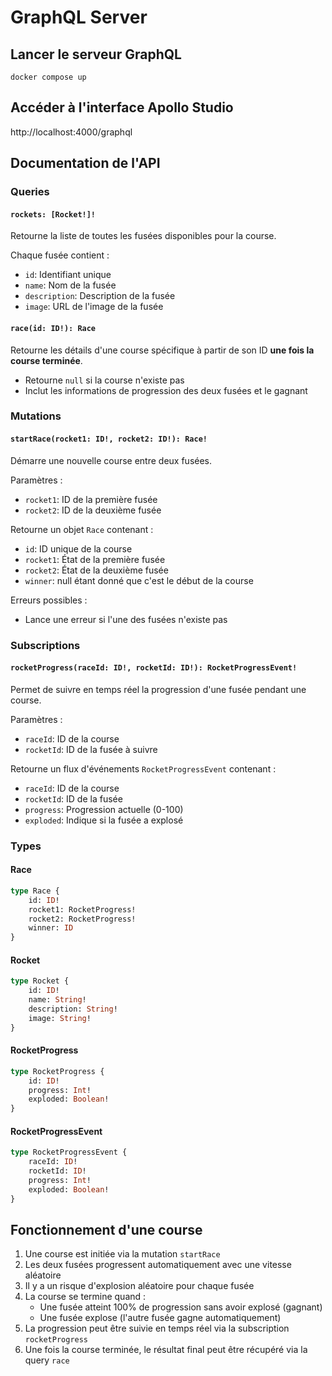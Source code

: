 # GraphQL Server

## Lancer le serveur GraphQL

```
docker compose up
```

## Accéder à l'interface Apollo Studio

http://localhost:4000/graphql


## Documentation de l'API

### Queries

#### `rockets: [Rocket!]!`
Retourne la liste de toutes les fusées disponibles pour la course.

Chaque fusée contient :
- `id`: Identifiant unique
- `name`: Nom de la fusée
- `description`: Description de la fusée
- `image`: URL de l'image de la fusée

#### `race(id: ID!): Race`
Retourne les détails d'une course spécifique à partir de son ID **une fois la course terminée**.
- Retourne `null` si la course n'existe pas
- Inclut les informations de progression des deux fusées et le gagnant

### Mutations

#### `startRace(rocket1: ID!, rocket2: ID!): Race!`
Démarre une nouvelle course entre deux fusées.

Paramètres :
- `rocket1`: ID de la première fusée
- `rocket2`: ID de la deuxième fusée

Retourne un objet `Race` contenant :
- `id`: ID unique de la course
- `rocket1`: État de la première fusée
- `rocket2`: État de la deuxième fusée
- `winner`: null étant donné que c'est le début de la course

Erreurs possibles :
- Lance une erreur si l'une des fusées n'existe pas

### Subscriptions

#### `rocketProgress(raceId: ID!, rocketId: ID!): RocketProgressEvent!`
Permet de suivre en temps réel la progression d'une fusée pendant une course.

Paramètres :
- `raceId`: ID de la course
- `rocketId`: ID de la fusée à suivre

Retourne un flux d'événements `RocketProgressEvent` contenant :
- `raceId`: ID de la course
- `rocketId`: ID de la fusée
- `progress`: Progression actuelle (0-100)
- `exploded`: Indique si la fusée a explosé

### Types

#### Race
```graphql
type Race {
    id: ID!
    rocket1: RocketProgress!
    rocket2: RocketProgress!
    winner: ID
}
```

#### Rocket
```graphql
type Rocket {
    id: ID!
    name: String!
    description: String!
    image: String!
}
```

#### RocketProgress
```graphql
type RocketProgress {
    id: ID!
    progress: Int!
    exploded: Boolean!
}
```

#### RocketProgressEvent
```graphql
type RocketProgressEvent {
    raceId: ID!
    rocketId: ID!
    progress: Int!
    exploded: Boolean!
}
```

## Fonctionnement d'une course

1. Une course est initiée via la mutation `startRace`
2. Les deux fusées progressent automatiquement avec une vitesse aléatoire
3. Il y a un risque d'explosion aléatoire pour chaque fusée
4. La course se termine quand :
   - Une fusée atteint 100% de progression sans avoir explosé (gagnant)
   - Une fusée explose (l'autre fusée gagne automatiquement)
5. La progression peut être suivie en temps réel via la subscription `rocketProgress`
6. Une fois la course terminée, le résultat final peut être récupéré via la query `race`